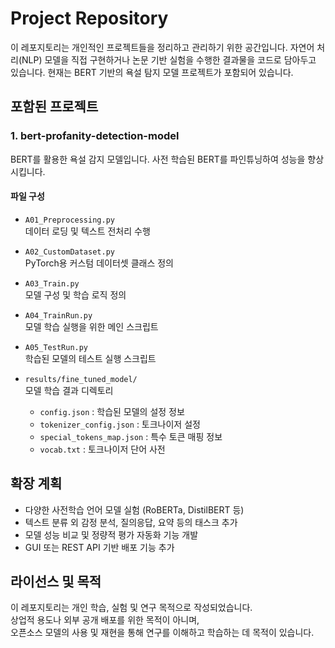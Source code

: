# Project Repository

이 레포지토리는 개인적인 프로젝트들을 정리하고 관리하기 위한 공간입니다. 자연어 처리(NLP) 모델을 직접 구현하거나 논문 기반 실험을 수행한 결과물을 코드로 담아두고 있습니다. 현재는 BERT 기반의 욕설 탐지 모델 프로젝트가 포함되어 있습니다.



## 포함된 프로젝트

### 1. bert-profanity-detection-model

BERT를 활용한 욕설 감지 모델입니다. 사전 학습된 BERT를 파인튜닝하여 성능을 향상시킵니다.

#### 파일 구성

- `A01_Preprocessing.py`  
  데이터 로딩 및 텍스트 전처리 수행

- `A02_CustomDataset.py`  
  PyTorch용 커스텀 데이터셋 클래스 정의

- `A03_Train.py`  
  모델 구성 및 학습 로직 정의

- `A04_TrainRun.py`  
  모델 학습 실행을 위한 메인 스크립트

- `A05_TestRun.py`  
  학습된 모델의 테스트 실행 스크립트

- `results/fine_tuned_model/`  
  모델 학습 결과 디렉토리  
  - `config.json` : 학습된 모델의 설정 정보  
  - `tokenizer_config.json` : 토크나이저 설정  
  - `special_tokens_map.json` : 특수 토큰 매핑 정보  
  - `vocab.txt` : 토크나이저 단어 사전


## 확장 계획

- 다양한 사전학습 언어 모델 실험 (RoBERTa, DistilBERT 등)
- 텍스트 분류 외 감정 분석, 질의응답, 요약 등의 태스크 추가
- 모델 성능 비교 및 정량적 평가 자동화 기능 개발
- GUI 또는 REST API 기반 배포 기능 추가


## 라이선스 및 목적

이 레포지토리는 개인 학습, 실험 및 연구 목적으로 작성되었습니다.  
상업적 용도나 외부 공개 배포를 위한 목적이 아니며,  
오픈소스 모델의 사용 및 재현을 통해 연구를 이해하고 학습하는 데 목적이 있습니다.
